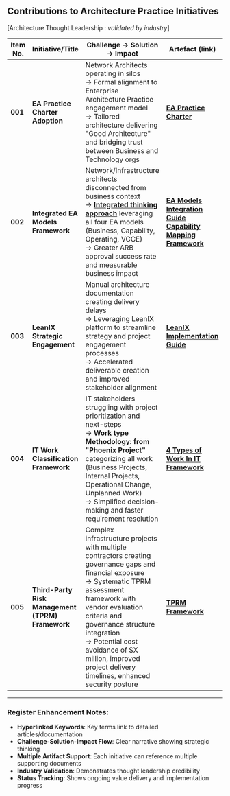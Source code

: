 ## Contributions to Architecture Practice Initiatives
[Architecture Thought Leadership : *validated by industry*]

| **Item No.** | **Initiative/Title** | **Challenge → Solution → Impact** | **Artefact (link)** | **Status** | **Industry Validation** |
|--------------|---------------------|----------------------------------|-------------------|------------|----------------------|
| **001** | **EA Practice Charter Adoption** | Network Architects operating in silos<br> → Formal alignment to Enterprise Architecture Practice engagement model<br> → Tailored architecture delivering "Good Architecture" and bridging trust between Business and Technology orgs | **[EA Practice Charter](link)** | Implemented | EA Community Endorsed |
| **002** | **Integrated EA Models Framework** | Network/Infrastructure architects disconnected from business context<br> → **[Integrated thinking approach](https://medium.com/@marclandy.me/network-infrastructure-contribution-to-architecture-practice-e18a3271ac20)** leveraging all four EA models (Business, Capability, Operating, VCCE)<br> → Greater ARB approval success rate and measurable business impact | **[EA Models Integration Guide](link)** **[Capability Mapping Framework](link)** | Active | Industry Best Practice |
| **003** | **LeanIX Strategic Engagement** | Manual architecture documentation creating delivery delays<br> → Leveraging LeanIX platform to streamline strategy and project engagement processes<br> → Accelerated deliverable creation and improved stakeholder alignment | **[LeanIX Implementation Guide](link)** | Planning Phase | Tool Vendor Validated |
| **004** | **IT Work Classification Framework** | IT stakeholders struggling with project prioritization and next-steps<br> → **Work type Methodology: from "Phoenix Project"** categorizing all work (Business Projects, Internal Projects, Operational Change, Unplanned Work)<br> → Simplified decision-making and faster requirement resolution | **[4 Types of Work In IT Framework](https://github.com/marclandy/enterprise-infra/blob/ml-port/architecture%20practice/images/Phoenix%20Project.png)** | Implemented | DevOps Community Standard |
| **005** | **Third-Party Risk Management (TPRM) Framework** | Complex infrastructure projects with multiple contractors creating governance gaps and financial exposure<br> → Systematic TPRM assessment framework with vendor evaluation criteria and governance structure integration<br> → Potential cost avoidance of $X million, improved project delivery timelines, enhanced security posture | **[TPRM Framework](https://github.com/marclandy/enterprise-infra/blob/ml-port/architecture%20practice/images/TPRM.jpg)** | Implementation Phase | NIST/ISO 27001 Aligned |

---

### Register Enhancement Notes:
- **Hyperlinked Keywords**: Key terms link to detailed articles/documentation
- **Challenge-Solution-Impact Flow**: Clear narrative showing strategic thinking
- **Multiple Artifact Support**: Each initiative can reference multiple supporting documents
- **Industry Validation**: Demonstrates thought leadership credibility
- **Status Tracking**: Shows ongoing value delivery and implementation progress
